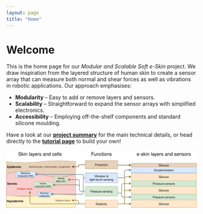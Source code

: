 ```yaml
---
layout: page
title: "Home"
---
```


# Welcome

This is the home page for our _Modular and Scalable Soft e-Skin_ project. We draw inspiration from the layered structure of human skin to create a sensor array that can measure both normal and shear forces as well as vibrations in robotic applications. Our approach emphasises:

- **Modularity** – Easy to add or remove layers and sensors.
- **Scalability** – Straightforward to expand the sensor arrays with simplified electronics.
- **Accessibility** – Employing off-the-shelf components and standard silicone moulding.

Have a look at our **[project summary](/article)** for the main technical details, or head directly to the **[tutorial page](/tutorial)** to build your own!

![Comparison of human skin structure and bioinspired e-skin design](assets/img/skinModel.drawio.svg "Comparison of human skin structure and bioinspired e-skin design")

